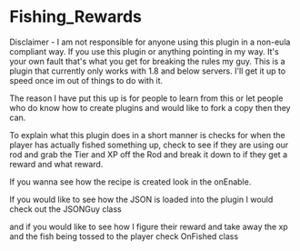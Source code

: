 # Fishing_Rewards

Disclaimer - I am not responsible for anyone using this plugin in a non-eula compliant way. If you use this plugin or anything pointing in my way. It's your own fault that's what you get for breaking the rules my guy.
This is a plugin that currently only works with 1.8 and below servers. I'll get it up to speed once im out of things to do with it.

The reason I have put this up is for people to learn from this or let people who do know how to create plugins and would like to fork a copy then they can.


To explain what this plugin does in a short manner is checks for when the player has actually fished something up, check to see if they are using our rod and grab the Tier and XP off the Rod and break it down to if they get a reward and what reward.

If you wanna see how the recipe is created look in the onEnable.

If you would like to see how the JSON is loaded into the plugin I would check out the JSONGuy class

and if you would like to see how I figure their reward and take away the xp and the fish being tossed to the player check OnFished class
